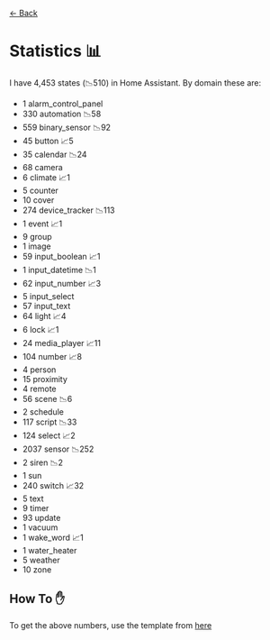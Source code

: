 [<- Back](README.md)
# Statistics 📊
I have 4,453 states (📉510) in Home Assistant.
By domain these are:
  - 1 alarm_control_panel
  - 330 automation 📉58
  - 559 binary_sensor 📉92
  - 45 button 📈5
  - 35 calendar 📉24
  - 68 camera
  - 6 climate 📈1
  - 5 counter
  - 10 cover
  - 274 device_tracker 📉113
  - 1 event 📈1
  - 9 group
  - 1 image
  - 59 input_boolean 📈1
  - 1 input_datetime 📉1
  - 62 input_number 📈3
  - 5 input_select
  - 57 input_text
  - 64 light 📈4
  - 6 lock 📈1
  - 24 media_player 📈11
  - 104 number 📈8
  - 4 person
  - 15 proximity
  - 4 remote
  - 56 scene 📉6
  - 2 schedule
  - 117 script 📉33
  - 124 select 📈2
  - 2037 sensor 📉252
  - 2 siren 📉2
  - 1 sun
  - 240 switch 📈32
  - 5 text
  - 9 timer
  - 93 update
  - 1 vacuum
  - 1 wake_word 📈1
  - 1 water_heater
  - 5 weather
  - 10 zone

## How To ✋
To get the above numbers, use the template from [here](https://www.reddit.com/r/homeassistant/comments/plmy7e/use_this_template_and_show_us_some_details_about/?utm_medium=android_app&utm_source=share)
